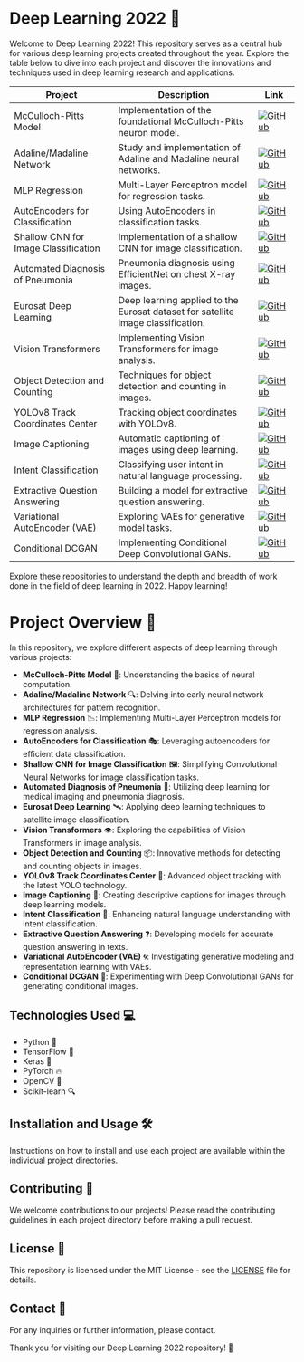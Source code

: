 # Deep Learning 2022 🚀

Welcome to Deep Learning 2022! This repository serves as a central hub for various deep learning projects created throughout the year. Explore the table below to dive into each project and discover the innovations and techniques used in deep learning research and applications.

| Project | Description | Link |
| ------- | ----------- | ---- |
| McCulloch-Pitts Model | Implementation of the foundational McCulloch-Pitts neuron model. | [![GitHub](https://img.shields.io/badge/GitHub-100000?style=for-the-badge&logo=github&logoColor=white)](https://github.com/MJAHMADEE/McCulloch-Pitts) |
| Adaline/Madaline Network | Study and implementation of Adaline and Madaline neural networks. | [![GitHub](https://img.shields.io/badge/GitHub-100000?style=for-the-badge&logo=github&logoColor=white)](https://github.com/MJAHMADEE/Adaline_Madaline_Network) |
| MLP Regression | Multi-Layer Perceptron model for regression tasks. | [![GitHub](https://img.shields.io/badge/GitHub-100000?style=for-the-badge&logo=github&logoColor=white)](https://github.com/MJAHMADEE/MLP_Regression) |
| AutoEncoders for Classification | Using AutoEncoders in classification tasks. | [![GitHub](https://img.shields.io/badge/GitHub-100000?style=for-the-badge&logo=github&logoColor=white)](https://github.com/MJAHMADEE/AutoEncoders_for_Classification) |
| Shallow CNN for Image Classification | Implementation of a shallow CNN for image classification. | [![GitHub](https://img.shields.io/badge/GitHub-100000?style=for-the-badge&logo=github&logoColor=white)](https://github.com/MJAHMADEE/Shallow-convolutional-neural-network-for-image-classification) |
| Automated Diagnosis of Pneumonia | Pneumonia diagnosis using EfficientNet on chest X-ray images. | [![GitHub](https://img.shields.io/badge/GitHub-100000?style=for-the-badge&logo=github&logoColor=white)](https://github.com/MJAHMADEE/Automated_Diagnosis_of_Pneumonia_from_Classification_of-Chest_XRay_Images_using_EfficientNet) |
| Eurosat Deep Learning | Deep learning applied to the Eurosat dataset for satellite image classification. | [![GitHub](https://img.shields.io/badge/GitHub-100000?style=for-the-badge&logo=github&logoColor=white)](https://github.com/MJAHMADEE/Eurosat_DeepLearning) |
| Vision Transformers | Implementing Vision Transformers for image analysis. | [![GitHub](https://img.shields.io/badge/GitHub-100000?style=for-the-badge&logo=github&logoColor=white)](https://github.com/MJAHMADEE/Vision_Transformers) |
| Object Detection and Counting | Techniques for object detection and counting in images. | [![GitHub](https://img.shields.io/badge/GitHub-100000?style=for-the-badge&logo=github&logoColor=white)](https://github.com/MJAHMADEE/Object_Detection_and_Counting) |
| YOLOv8 Track Coordinates Center | Tracking object coordinates with YOLOv8. | [![GitHub](https://img.shields.io/badge/GitHub-100000?style=for-the-badge&logo=github&logoColor=white)](https://github.com/MJAHMADEE/Yolov8_Track_Coordinates_Center) |
| Image Captioning | Automatic captioning of images using deep learning. | [![GitHub](https://img.shields.io/badge/GitHub-100000?style=for-the-badge&logo=github&logoColor=white)](https://github.com/MJAHMADEE/Image_Captioning) |
| Intent Classification | Classifying user intent in natural language processing. | [![GitHub](https://img.shields.io/badge/GitHub-100000?style=for-the-badge&logo=github&logoColor=white)](https://github.com/MJAHMADEE/Intent_Classification) |
| Extractive Question Answering | Building a model for extractive question answering. | [![GitHub](https://img.shields.io/badge/GitHub-100000?style=for-the-badge&logo=github&logoColor=white)](https://github.com/MJAHMADEE/Extractive_Question_Answering) |
| Variational AutoEncoder (VAE) | Exploring VAEs for generative model tasks. | [![GitHub](https://img.shields.io/badge/GitHub-100000?style=for-the-badge&logo=github&logoColor=white)](https://github.com/MJAHMADEE/VAE) |
| Conditional DCGAN | Implementing Conditional Deep Convolutional GANs. | [![GitHub](https://img.shields.io/badge/GitHub-100000?style=for-the-badge&logo=github&logoColor=white)](https://github.com/MJAHMADEE/Conditional_DCGAN) |

Explore these repositories to understand the depth and breadth of work done in the field of deep learning in 2022. Happy learning!

# Project Overview 🚀
In this repository, we explore different aspects of deep learning through various projects:

- **McCulloch-Pitts Model** 🧠: Understanding the basics of neural computation.
- **Adaline/Madaline Network** 🔍: Delving into early neural network architectures for pattern recognition.
- **MLP Regression** 📉: Implementing Multi-Layer Perceptron models for regression analysis.
- **AutoEncoders for Classification** 🎭: Leveraging autoencoders for efficient data classification.
- **Shallow CNN for Image Classification** 🖼️: Simplifying Convolutional Neural Networks for image classification tasks.
- **Automated Diagnosis of Pneumonia** 🏥: Utilizing deep learning for medical imaging and pneumonia diagnosis.
- **Eurosat Deep Learning** 🛰️: Applying deep learning techniques to satellite image classification.
- **Vision Transformers** 👁️: Exploring the capabilities of Vision Transformers in image analysis.
- **Object Detection and Counting** 📦: Innovative methods for detecting and counting objects in images.
- **YOLOv8 Track Coordinates Center** 📍: Advanced object tracking with the latest YOLO technology.
- **Image Captioning** 📝: Creating descriptive captions for images through deep learning models.
- **Intent Classification** 💬: Enhancing natural language understanding with intent classification.
- **Extractive Question Answering** ❓: Developing models for accurate question answering in texts.
- **Variational AutoEncoder (VAE)** 🌀: Investigating generative modeling and representation learning with VAEs.
- **Conditional DCGAN** 🌌: Experimenting with Deep Convolutional GANs for generating conditional images.

## Technologies Used 💻
- Python 🐍
- TensorFlow 🧠
- Keras 🌟
- PyTorch 🔥
- OpenCV 📸
- Scikit-learn 🔍

## Installation and Usage 🛠️
Instructions on how to install and use each project are available within the individual project directories.

## Contributing 🤝
We welcome contributions to our projects! Please read the contributing guidelines in each project directory before making a pull request.

## License 📄
This repository is licensed under the MIT License - see the [LICENSE](LICENSE) file for details.

## Contact 📧
For any inquiries or further information, please contact.

Thank you for visiting our Deep Learning 2022 repository! 🙏
